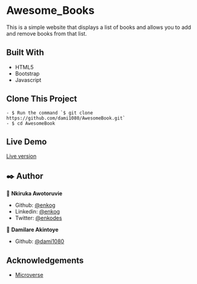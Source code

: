 # Awesome_Books
This is a simple website that displays a list of books and allows you to add and remove books from that list.
## Built With

- HTML5
- Bootstrap
- Javascript

## Clone This Project

```
- $ Run the command `$ git clone https://github.com/dami1080/AwesomeBook.git`
- $ cd AwesomeBook
```

## Live Demo

<a href="https://raw.githack.com/dami1080/AwesomeBook/feature/index.html?">Live version</a>

## ✒️ Author <a name = "author"></a>

👤 **Nkiruka Awotoruvie**

- Github: [@enkog](https://github.com/enkog)
- Linkedin: [@enkog](https://www.linkedin.com/in/enkog/)
- Twitter: [@enkodes](https://twitter.com/enkodes)

👤 **Damilare Akintoye**

- Github: [@dami1080](https://github.com/dami1080)

## Acknowledgements

- [Microverse](https://www.microverse.org/)